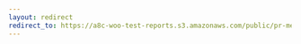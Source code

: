 ```yaml
---
layout: redirect
redirect_to: https://a8c-woo-test-reports.s3.amazonaws.com/public/pr-merge/43596/e2e/index.html
---
```


